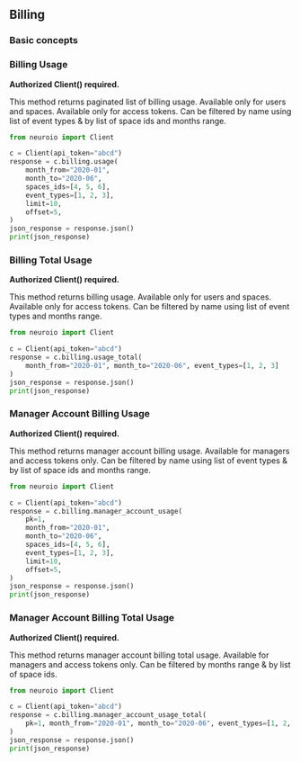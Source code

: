 ## Billing

### Basic concepts



### Billing Usage

__Authorized Client() required.__

This method returns paginated list of billing usage. Available only for users and spaces.
Available only for access tokens.
Can be filtered by name using list of event types & by list of space ids and months range.

```python
from neuroio import Client

c = Client(api_token="abcd")
response = c.billing.usage(
    month_from="2020-01",
    month_to="2020-06",
    spaces_ids=[4, 5, 6],
    event_types=[1, 2, 3],
    limit=10,
    offset=5,
)
json_response = response.json()
print(json_response)
```

### Billing Total Usage

__Authorized Client() required.__

This method returns billing usage. 
Available only for users and spaces.
Available only for access tokens.
Can be filtered by name using list of event types and months range.

```python
from neuroio import Client

c = Client(api_token="abcd")
response = c.billing.usage_total(
    month_from="2020-01", month_to="2020-06", event_types=[1, 2, 3]
)
json_response = response.json()
print(json_response)
```

### Manager Account Billing Usage

__Authorized Client() required.__

This method returns manager account billing usage.
Available for managers and access tokens only.
Can be filtered by name using list of event types & by list of space ids and months range.

```python
from neuroio import Client

c = Client(api_token="abcd")
response = c.billing.manager_account_usage(
    pk=1,
    month_from="2020-01",
    month_to="2020-06",
    spaces_ids=[4, 5, 6],
    event_types=[1, 2, 3],
    limit=10,
    offset=5,
)
json_response = response.json()
print(json_response)
```

### Manager Account Billing Total Usage

__Authorized Client() required.__

This method returns manager account billing total usage.
Available for managers and access tokens only.
Can be filtered by months range & by list of space ids.

```python
from neuroio import Client

c = Client(api_token="abcd")
response = c.billing.manager_account_usage_total(
    pk=1, month_from="2020-01", month_to="2020-06", event_types=[1, 2, 3]
)
json_response = response.json()
print(json_response)
```
